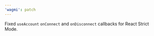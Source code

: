 ```yaml
---
'wagmi': patch
---
```


Fixed `useAccount` `onConnect` and `onDisconnect` callbacks for React Strict Mode.

